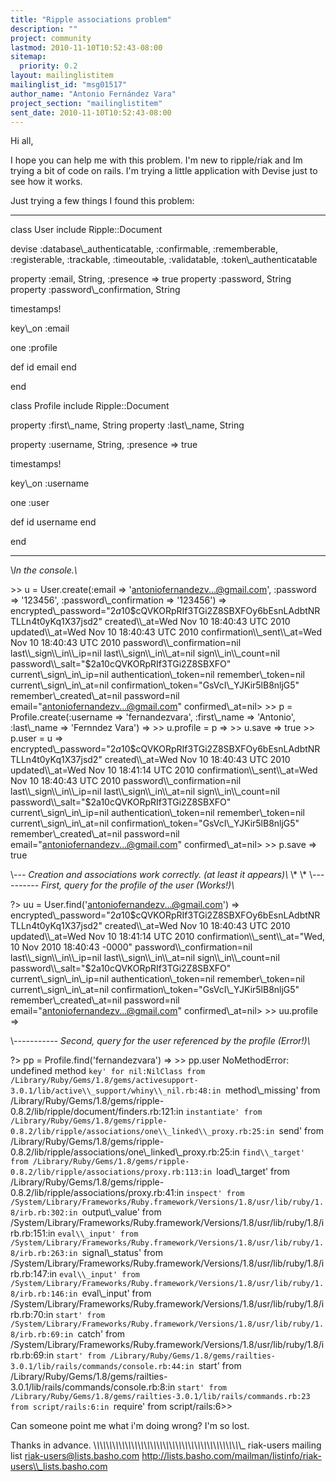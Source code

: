 ```yaml
---
title: "Ripple associations problem"
description: ""
project: community
lastmod: 2010-11-10T10:52:43-08:00
sitemap:
  priority: 0.2
layout: mailinglistitem
mailinglist_id: "msg01517"
author_name: "Antonio Fernández Vara"
project_section: "mailinglistitem"
sent_date: 2010-11-10T10:52:43-08:00
---
```



Hi all,

I hope you can help me with this problem. I'm new to ripple/riak and Im
trying a bit of code on rails. I'm trying a little application with Devise
just to see how it works.

Just trying a few things I found this problem:


-----
class User
 include Ripple::Document

 devise :database\\_authenticatable, :confirmable,
 :rememberable, :registerable, :trackable, :timeoutable,
:validatable,
 :token\\_authenticatable

 property :email, String, :presence =&gt; true
 property :password, String
 property :password\\_confirmation, String

 timestamps!

 key\\_on :email

 one :profile

 def id
 email
 end

end


class Profile
 include Ripple::Document

 property :first\\_name, String
 property :last\\_name, String

 property :username, String, :presence =&gt; true

 timestamps!

 key\\_on :username

 one :user

 def id
 username
 end

end



----
\\*In the console.\\*

 &gt;&gt; u = User.create(:email =&gt; 'antoniofernandezv...@gmail.com',
:password =&gt; '123456', :password\\_confirmation =&gt; '123456')
=&gt; 
encrypted\\_password="$2a$10$cQVKORpRIf3TGi2Z8SBXFOy6bEsnLAdbtNRTLLn4t0yKq1X37jsd2"
created\\_at=Wed Nov 10 18:40:43 UTC 2010 updated\\_at=Wed Nov 10 18:40:43 UTC
2010 confirmation\\_sent\\_at=Wed Nov 10 18:40:43 UTC 2010
password\\_confirmation=nil last\\_sign\\_in\\_ip=nil last\\_sign\\_in\\_at=nil
sign\\_in\\_count=nil password\\_salt="$2a$10$cQVKORpRIf3TGi2Z8SBXFO"
current\\_sign\\_in\\_ip=nil authentication\\_token=nil remember\\_token=nil
current\\_sign\\_in\\_at=nil confirmation\\_token="GsVcI\\_YJKir5lB8nljG5"
remember\\_created\\_at=nil password=nil email="antoniofernandezv...@gmail.com"
confirmed\\_at=nil&gt;
&gt;&gt; p = Profile.create(:username =&gt; 'fernandezvara', :first\\_name =&gt;
'Antonio', :last\\_name =&gt; 'Fernndez Vara')
=&gt; 
&gt;&gt; u.profile = p
=&gt; 
&gt;&gt; u.save
=&gt; true
&gt;&gt; p.user = u
=&gt; 
encrypted\\_password="$2a$10$cQVKORpRIf3TGi2Z8SBXFOy6bEsnLAdbtNRTLLn4t0yKq1X37jsd2"
created\\_at=Wed Nov 10 18:40:43 UTC 2010 updated\\_at=Wed Nov 10 18:41:14 UTC
2010 confirmation\\_sent\\_at=Wed Nov 10 18:40:43 UTC 2010
password\\_confirmation=nil last\\_sign\\_in\\_ip=nil last\\_sign\\_in\\_at=nil
sign\\_in\\_count=nil password\\_salt="$2a$10$cQVKORpRIf3TGi2Z8SBXFO"
current\\_sign\\_in\\_ip=nil authentication\\_token=nil remember\\_token=nil
current\\_sign\\_in\\_at=nil confirmation\\_token="GsVcI\\_YJKir5lB8nljG5"
remember\\_created\\_at=nil password=nil email="antoniofernandezv...@gmail.com"
confirmed\\_at=nil&gt;
&gt;&gt; p.save
=&gt; true


\\*--- Creation and associations work correctly. (at least it appears)\\*
\\*
\\*
\\*---------- First, query for the profile of the user (Works!)\\*

?&gt; uu = User.find('antoniofernandezv...@gmail.com')
=&gt; 
encrypted\\_password="$2a$10$cQVKORpRIf3TGi2Z8SBXFOy6bEsnLAdbtNRTLLn4t0yKq1X37jsd2"
created\\_at=Wed Nov 10 18:40:43 UTC 2010 updated\\_at=Wed Nov 10 18:41:14 UTC
2010 confirmation\\_sent\\_at="Wed, 10 Nov 2010 18:40:43 -0000"
password\\_confirmation=nil last\\_sign\\_in\\_ip=nil last\\_sign\\_in\\_at=nil
sign\\_in\\_count=nil password\\_salt="$2a$10$cQVKORpRIf3TGi2Z8SBXFO"
current\\_sign\\_in\\_ip=nil authentication\\_token=nil remember\\_token=nil
current\\_sign\\_in\\_at=nil confirmation\\_token="GsVcI\\_YJKir5lB8nljG5"
remember\\_created\\_at=nil password=nil email="antoniofernandezv...@gmail.com"
confirmed\\_at=nil&gt;
&gt;&gt; uu.profile
=&gt; 


\\*----------- Second, query for the user referenced by the profile (Error!)\\*

?&gt; pp = Profile.find('fernandezvara')
=&gt; 
&gt;&gt; pp.user
NoMethodError: undefined method `key' for nil:NilClass
from
/Library/Ruby/Gems/1.8/gems/activesupport-3.0.1/lib/active\\_support/whiny\\_nil.rb:48:in
`method\\_missing'
from
/Library/Ruby/Gems/1.8/gems/ripple-0.8.2/lib/ripple/document/finders.rb:121:in
`instantiate'
from
/Library/Ruby/Gems/1.8/gems/ripple-0.8.2/lib/ripple/associations/one\\_linked\\_proxy.rb:25:in
`send'
from
/Library/Ruby/Gems/1.8/gems/ripple-0.8.2/lib/ripple/associations/one\\_linked\\_proxy.rb:25:in
`find\\_target'
from
/Library/Ruby/Gems/1.8/gems/ripple-0.8.2/lib/ripple/associations/proxy.rb:113:in
`load\\_target'
from
/Library/Ruby/Gems/1.8/gems/ripple-0.8.2/lib/ripple/associations/proxy.rb:41:in
`inspect'
from
/System/Library/Frameworks/Ruby.framework/Versions/1.8/usr/lib/ruby/1.8/irb.rb:302:in
`output\\_value'
from
/System/Library/Frameworks/Ruby.framework/Versions/1.8/usr/lib/ruby/1.8/irb.rb:151:in
`eval\\_input'
from
/System/Library/Frameworks/Ruby.framework/Versions/1.8/usr/lib/ruby/1.8/irb.rb:263:in
`signal\\_status'
from
/System/Library/Frameworks/Ruby.framework/Versions/1.8/usr/lib/ruby/1.8/irb.rb:147:in
`eval\\_input'
from
/System/Library/Frameworks/Ruby.framework/Versions/1.8/usr/lib/ruby/1.8/irb.rb:146:in
`eval\\_input'
from
/System/Library/Frameworks/Ruby.framework/Versions/1.8/usr/lib/ruby/1.8/irb.rb:70:in
`start'
from
/System/Library/Frameworks/Ruby.framework/Versions/1.8/usr/lib/ruby/1.8/irb.rb:69:in
`catch'
from
/System/Library/Frameworks/Ruby.framework/Versions/1.8/usr/lib/ruby/1.8/irb.rb:69:in
`start'
from
/Library/Ruby/Gems/1.8/gems/railties-3.0.1/lib/rails/commands/console.rb:44:in
`start'
from
/Library/Ruby/Gems/1.8/gems/railties-3.0.1/lib/rails/commands/console.rb:8:in
`start'
from /Library/Ruby/Gems/1.8/gems/railties-3.0.1/lib/rails/commands.rb:23
from script/rails:6:in `require'
from script/rails:6&gt;&gt;


Can someone point me what i'm doing wrong? I'm so lost.

Thanks in advance.
\\_\\_\\_\\_\\_\\_\\_\\_\\_\\_\\_\\_\\_\\_\\_\\_\\_\\_\\_\\_\\_\\_\\_\\_\\_\\_\\_\\_\\_\\_\\_\\_\\_\\_\\_\\_\\_\\_\\_\\_\\_\\_\\_\\_\\_\\_\\_
riak-users mailing list
riak-users@lists.basho.com
http://lists.basho.com/mailman/listinfo/riak-users\\_lists.basho.com

